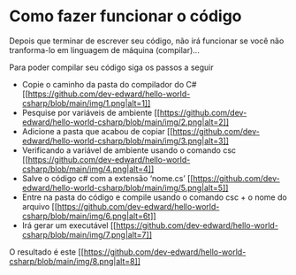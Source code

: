 # Como fazer funcionar o código
Depois que terminar de escrever seu código, não irá funcionar se você não tranforma-lo em linguagem de máquina (compilar)...

Para poder compilar seu código siga os passos a seguir

- Copie o caminho da pasta do compilador do C#
[[https://github.com/dev-edward/hello-world-csharp/blob/main/img/1.png|alt=1]]
- Pesquise por variáveis de ambiente
[[https://github.com/dev-edward/hello-world-csharp/blob/main/img/2.png|alt=2]]
- Adicione a pasta que acabou de copiar
[[https://github.com/dev-edward/hello-world-csharp/blob/main/img/3.png|alt=3]]
- Verificando a variável de ambiente usando o comando csc
[[https://github.com/dev-edward/hello-world-csharp/blob/main/img/4.png|alt=4]]
- Salve o código c# com a extensão ‘nome.cs’
[[https://github.com/dev-edward/hello-world-csharp/blob/main/img/5.png|alt=5]]
- Entre na pasta do código e compile usando o comando csc + o nome do arquivo
[[https://github.com/dev-edward/hello-world-csharp/blob/main/img/6.png|alt=6t]]
- Irá gerar um executável
[[https://github.com/dev-edward/hello-world-csharp/blob/main/img/7.png|alt=7]]

O resultado é este
[[https://github.com/dev-edward/hello-world-csharp/blob/main/img/8.png|alt=8]]
